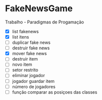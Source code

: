 # FakeNewsGame
Trabalho - Paradigmas de Progamação

- [x]  list fakenews
- [x]  list itens
- [ ]  duplicar fake news
- [ ]  destruir fake news
- [x]  mover fake news
- [ ]  destruir item
- [ ]  novo item
- [ ]  setor restrito
- [ ]  eliminar jogador
- [ ]  jogador guardar item
- [ ]  número de jogadores
- [ ]  função comparar as posiçoes das classes